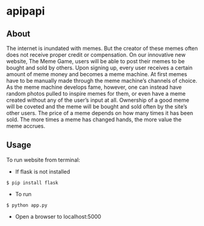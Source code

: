 # apipapi

About
----------
The internet is inundated with memes. But the creator of these memes often does not receive proper credit or compensation. On our innovative new website, The Meme Game, users will be able to post their memes to be bought and sold by others. Upon signing up, every user receives a certain amount of meme money and becomes a meme machine. At first memes have to be manually made through the meme machine’s channels of choice. As the meme machine develops fame, however, one can instead have random photos pulled to inspire memes for them, or even have a meme created without any of the user’s input at all. Ownership of a good meme will be coveted and the meme will be bought and sold often by the site’s other users. The price of a meme depends on how many times it has been sold. The more times a meme has changed hands, the more value the meme accrues. 

Usage
----------
To run website from terminal:
- If flask is not installed
```
$ pip install flask
```
- To run
```
$ python app.py
```
- Open a browser to localhost:5000
